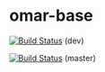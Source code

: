 # omar-base

[![Build Status](http://jenkins.radiantbluecloud.com/buildStatus/icon?job=omar-base-dev)]() (dev)  

[![Build Status](http://jenkins.radiantbluecloud.com/buildStatus/icon?job=omar-base-master)]() (master)
